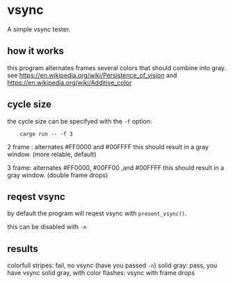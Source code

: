 # vsync

A simple vsync tester.

## how it works

this program alternates frames several colors that should combine into gray. 
see https://en.wikipedia.org/wiki/Persistence_of_vision and https://en.wikipedia.org/wiki/Additive_color

## cycle size

the cycle size can be specifyed with the ``-f`` option:

```
    cargo run -- -f 3
```

2 frame : alternates #FF0000 and #00FFFF this should result in a gray window. (more relable, default)

3 frame: alternates #FF0000, #00FF00 ,and #00FFFF this should result in a gray window. (double frame drops)

## reqest vsync

by default the program will reqest vsync with ``present_vsync()``.

this can be disabled with `` -n ``

## results

colorfull stripes:                  fail, no vsync (have you passed ``-n``)
solid gray:                         pass, you have vsync
solid gray, with color flashes:     vsync with frame drops
